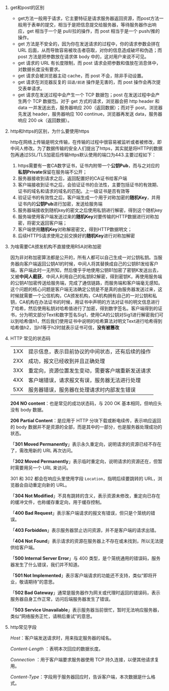1. get和post的区别
   * get方法一般用于请求，它主要特征是请求服务器返回资源，而post方法一般用于表单的提交，相当于是把信息提交给服务器，等待服务器作出响应，get 相当于一个是 pull/拉的操作，而 post 相当于是一个 push/推的操作。
   * get 方法是不安全的，因为你在发送请求的过程中，你的请求参数会拼在 URL 后面，从而导致容易被攻击者窃取，对你的信息造成破坏和伪造；而 post 方法是把参数放在请求体 body 中的，这对用户来说不可见。
   * get 请求的 URL 有长度限制，而 post 请求会把参数和值放在消息体中，对数据长度没有要求。
   * get 请求会被浏览器主动 cache，而 post 不会，除非手动设置。
   * get 请求在浏览器反复的 `回退/前进` 操作是无害的，而 post 操作会再次提交表单请求。
   * get 请求在发送过程中会产生一个 TCP 数据包；post 在发送过程中会产生两个 TCP 数据包。对于 get 方式的请求，浏览器会把 http header 和 data 一并发送出去，服务器响应 200（返回数据）；而对于 post，浏览器先发送 header，服务器响应 100 continue，浏览器再发送 data，服务器响应 200 ok（返回数据）。
   
2. http和https的区别，为什么要使用https

   http在网络上传输是明文传输，在传输的过程中很容易被监听或者被修改，即中间人修改。为了数据传输的安全人们提出了https，其实就是将HTTP的数据包再通过SSL/TLS加密后传输https默认使用的端口为443.主要过程如下：

   1. https需要有一套CA数字证书，证书内附带一个**公钥Pub**，而与之对应的**私钥Private**保留在服务端不公开；
   2. 服务器接收到请求之后，返回配置好的CA证书给客户端
   3. 客户端接收到证书之后，会验证证书的合法性，主要包括证书的有效期、证书的域名和请求的域名的匹配。上一级证书是否有效等
   4. 验证证书的有效性之后，客户端生成一个用于对称加密的**随机Key**，并用证书内的**公钥Pub**进行加密，发送给服务端
   5. 服务器端接收到随机key的密文之后使用私钥进行解密，得到这个随机key
   6. 服务端使用客户端发送过来的**随机Key**对要传输的HTTP数据进行对称加密，将密文返回客户端；
   7. 客户端使用**随机Key**对称解密密文，得到HTTP数据明文；
   8. 后续HTTPS请求使用之前交换好的**随机Key**进行对称加解密

3. 为啥需要CA颁发机构不直接使用RSA对称加密

   因为非对称加密算法都是公开的，所有人都可以自己生成一对公钥私钥。当服务器向客户端返回公钥A1的时候，中间人将其替换成自己的公钥B1发给客户端，客户端此时一无所知，然后傻乎乎地使用公钥B1加密了密钥K发送出去，又被**中间人截获**，中间人利用自己的私钥B2解密，得到密钥K，再使用服务端的公钥A1加密传送给服务端，完成了通信链路，而服务端和客户端毫无感知。这个问题的核心问题是客户端无法确定公钥是不是真的由服务器发送过来，这时候就需要一个公信机构，CA颁发机构，CA机构拥有自己的一对公钥和私钥，CA机构在办法证书的时候，用证书中声明的方法对证书的明文信息进行了哈希，然后使用私钥对哈希值进行了加密，得到数字签名。客户端得到的证书，分为明文部分Text和数字签名Sig1，使用CA的公钥对Sig1进行解密我们可以到哈希值h1，然后我们使用证书中说明的哈希算法对明文Text进行哈希得到哈希值h2，当h1等于h2时就表示证书可信，**没有被篡改**

4. HTTP 常见的状态码

   |      |                                                  |
   | ---- | ------------------------------------------------ |
   | 1XX  | 提示信息，表示目前协议的中间状态，还有后续的操作 |
   | 2XX  | 成功，报文已经收到并且正确处理                   |
   | 3XX  | 重定向，资源位置发生变动，需要客户端重新发送请求 |
   | 4XX  | 客户端错误，请求报文有误，服务器无法进行处理     |
   | 5XX  | 服务器错误，服务器在处理请求时内部发生错误       |

   **204 NO content**：也是常见的成功状态码，与 200 OK 基本相同，但响应头没有 body 数据。

   **206 Partial Content**：是应用于 HTTP 分块下载或断电续传，表示响应返回的 body 数据并不是资源的全部，而是其中的一部分，也是服务器处理成功的状态。

   「**301 Moved Permanently**」表示永久重定向，说明请求的资源已经不存在了，需改用新的 URL 再次访问。

   「**302 Moved Permanently**」表示临时重定向，说明请求的资源还在，但暂时需要用另一个 URL 来访问。

   301 和 302 都会在响应头里使用字段 `Location`，指明后续要跳转的 URL，浏览器会自动重定向新的 URL。

   「**304 Not Modified**」不具有跳转的含义，表示资源未修改，重定向已存在的缓冲文件，也称缓存重定向，用于缓存控制。

   「**400 Bad Request**」表示客户端请求的报文有错误，但只是个笼统的错误。

   「**403 Forbidden**」表示服务器禁止访问资源，并不是客户端的请求出错。

   「**404 Not Found**」表示请求的资源在服务器上不存在或未找到，所以无法提供给客户端。

   「**500 Internal Server Error**」与 400 类型，是个笼统通用的错误码，服务器发生了什么错误，我们并不知道。

   「**501 Not Implemented**」表示客户端请求的功能还不支持，类似“即将开业，敬请期待”的意思。

   「**502 Bad Gateway**」通常是服务器作为网关或代理时返回的错误码，表示服务器自身工作正常，访问后端服务器发生了错误。

   「**503 Service Unavailable**」表示服务器当前很忙，暂时无法响应服务器，类似“网络服务正忙，请稍后重试”的意思。

5. http常见字段

   *Host*：客户端发送请求时，用来指定服务器的域名。

   *Content-Length* ：表明本次回应的数据长度。

   *Connection* ：用于客户端要求服务器使用 TCP 持久连接，以便其他请求复用。

   *Content-Type*：字段用于服务器回应时，告诉客户端，本次数据是什么格式。

   

